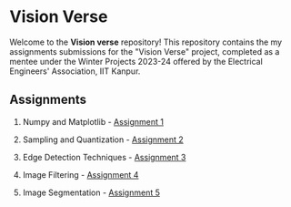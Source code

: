 # Vision Verse

Welcome to the **Vision verse** repository! This repository contains the my assignments submissions for the "Vision Verse" project, completed as a mentee under the Winter Projects 2023-24 offered by the Electrical Engineers' Association, IIT Kanpur.

## Assignments

1. Numpy and Matplotlib       - [Assignment 1](VV1.ipynb)

2. Sampling and Quantization  - [Assignment 2](VV1.ipynb)

3. Edge Detection Techniques  - [Assignment 3](VV1.ipynb)

4. Image Filtering            - [Assignment 4](VV1.ipynb)

5. Image Segmentation         - [Assignment 5](VV1.ipynb)
